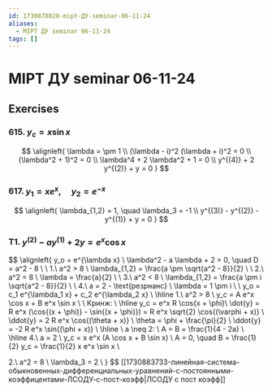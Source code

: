 ```yaml
---
id: 1730878828-mipt-ДУ-seminar-06-11-24
aliases:
  - MIPT ДУ seminar 06-11-24
tags: []
---
```


# MIPT ДУ seminar 06-11-24
## Exercises
### 615.  $y_c = x \sin{x}$
$$
\alignleft{
\lambda = \pm 1 \\
(\lambda - i)^2 (\lambda + i)^2 = 0 \\
(\lambda^2 + 1)^2 = 0 \\
\lambda^4 + 2 \lambda^2 + 1 = 0 \\
y^{(4)} + 2 y^{(2)} + y = 0
}
$$
### 617.  $y_1 = x e^x, \quad y_2 = e^{-x}$
$$
\alignleft{
\lambda_{1,2} = 1, \quad \lambda_3 = -1 \\
y^{(3)} - y^{(2)} - y^{(1)} + y = 0
}
$$
### Т1.  $y^{(2)} - a y^{(1)} + 2 y = e^x \cos x$
$$
\alignleft{
y_o = e^{\lambda x} \\
\lambda^2 - a \lambda + 2 = 0, \quad D = a^2 - 8 \\
\\
1.\ a^2 > 8 \\
\lambda_{1,2} = \frac{a \pm \sqrt{a^2 - 8}}{2} \\
\\
2.\ a^2 = 8 \\
\lambda = \frac{a}{2} \\
\\
3.\ a^2 < 8 \\
\lambda_{1,2} = \frac{a \pm i \sqrt{a^2 - 8}}{2} \\
\\
4.\ a = 2 - \text{резрнанс} \\
\lambda = 1 \pm i \\
\\
y_o = c_1 e^{\lambda_1 x} + c_2 e^{\lambda_2 x} \\
\hline
1.\ a^2 > 8 \\
y_c = A e^x \cos x + B e^x \sin x  \\
\\
Кринж: \\
\hline
y_c = e^x R \cos{x + \phi}\\
\dot{y} = R e^x (\cos{(x + \phi)} - \sin{(x + \phi)}) = R e^x \sqrt{2} \cos{(\varphi + x)} \\
\ddot{y} = 2 R e^x \cos{(\theta + x)} \\
\theta = \phi + \frac{\pi}{2} \\
\ddot{y} = -2 R e^x \sin{(\phi + x)} \\
\hline
\\
a \neq 2: \\
A = B = \frac{1}{4 - 2a} \\
\hline
4.\ a = 2 \\
y_c = x e^x (A \cos x + B \sin x) \\
A = 0, \quad B = \frac{1}{2}
y_c = \frac{1}{2} x e^x \sin x
\\

2.\ a^2 = 8 \\
\lambda_3 = 2 \\
}
$$
[[1730883733-линейная-система-обыкновенных-дифференциальных-уравнений-с-постоянными-коэффицентами-ЛСОДУ-с-пост-коэфф|ЛСОДУ с пост коэфф]]

